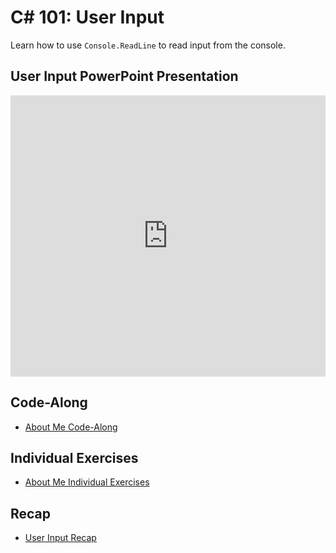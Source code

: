 # <span>C# 101: User Input</span>
Learn how to use `Console.ReadLine` to read input from the console.

## User Input PowerPoint Presentation
<iframe src='https://view.officeapps.live.com/op/embed.aspx?src=https://hylandtechclub.com/cs-101/UserInput/UserInput.pptx' width='100%' height='450px' frameborder='0'></iframe>

## Code-Along
- [About Me Code-Along](AboutMeCodeAlong.md)

## Individual Exercises
- [About Me Individual Exercises](AboutMeIndividualExercises.md)

## Recap
- [User Input Recap](UserInputRecap.md)